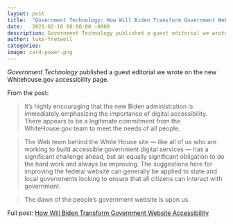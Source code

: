 ```yaml
---
layout: post
title:  "Government Technology: How Will Biden Transform Government Website Accessibility"
date:   2021-02-18 08:00:00 -0800
description: Government Technology published a guest editorial we wrote on the new Whitehouse.gov accessibility page.
author: luke-fretwell
categories: 
image: card-power.png
---
```


*Government Technology* published a guest editorial we wrote on the new Whitehouse.gov accessibility page.

From the post:

> It’s highly encouraging that the new Biden administration is immediately emphasizing the importance of digital accessibility. There appears to be a legitimate commitment from the WhiteHouse.gov team to meet the needs of all people.

> The Web team behind the White House site — like all of us who are working to build accessible government digital services — has a significant challenge ahead, but an equally significant obligation to do the hard work and always be improving. The suggestions here for improving the federal website can generally be applied to state and local governments looking to ensure that all citizens can interact with government. 

> The dawn of the people’s government website is upon us.

Full post: [How Will Biden Transform Government Website Accessibility](https://www.govtech.com/opinion/How-Will-Biden-Transform-Government-Website-Accessibility.html)